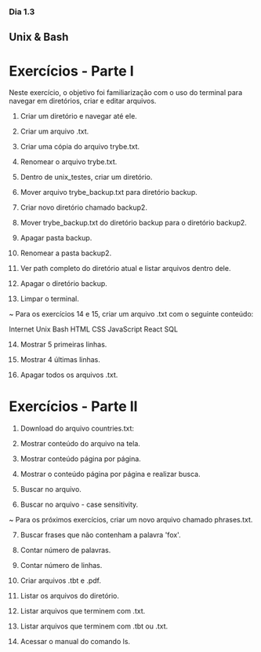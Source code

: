 ### Dia 1.3

## Unix & Bash

# Exercícios - Parte I

Neste exercício, o objetivo foi familiarização com o uso do terminal para navegar em diretórios, criar e editar arquivos.

1. Criar um diretório e navegar até ele.

2. Criar um arquivo .txt.

3. Criar uma cópia do arquivo trybe.txt.

4. Renomear o arquivo trybe.txt.

5. Dentro de unix_testes, criar um diretório.

6. Mover arquivo trybe_backup.txt para diretório backup.

7. Criar novo diretório chamado backup2.

8. Mover trybe_backup.txt do diretório backup para o diretório backup2.

9. Apagar pasta backup.

10. Renomear a pasta backup2.

11. Ver path completo do diretório atual e listar arquivos dentro dele.

12. Apagar o diretório backup.

13. Limpar o terminal.

~ Para os exercícios 14 e 15, criar um arquivo .txt com o seguinte conteúdo:

Internet
Unix
Bash
HTML
CSS
JavaScript
React
SQL

14. Mostrar 5 primeiras linhas.

15. Mostrar 4 últimas linhas.

16. Apagar todos os arquivos .txt.

# Exercícios - Parte II

1. Download do arquivo countries.txt:

2. Mostrar conteúdo do arquivo na tela.

3. Mostrar conteúdo página por página.

4. Mostrar o conteúdo página por página e realizar busca.

5. Buscar no arquivo.

6. Buscar no arquivo - case sensitivity.

~ Para os próximos exercícios, criar um novo arquivo chamado phrases.txt.

7. Buscar frases que não contenham a palavra 'fox'.

8. Contar número de palavras.

9. Contar número de linhas.

10. Criar arquivos .tbt e .pdf.

11. Listar os arquivos do diretório.

12. Listar arquivos que terminem com .txt.

13. Listar arquivos que terminem com .tbt ou .txt.

14. Acessar o manual do comando ls.

